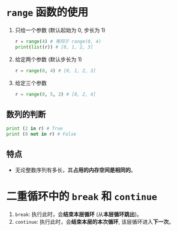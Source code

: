 #  `range` 函数的使用
1. 只给一个参数 (默认起始为 0, 步长为 1)

    ```py
    r = range(4) # 等同于 range(0, 4)
    print(list(r)) # [0, 1, 2, 3]
    ```

2. 给定两个参数 (默认步长为 1)

    ```py
    r = range(0, 4) # [0, 1, 2, 3]
    ```

3. 给定三个参数

    ```py
    r = range(0, 5, 2) # [0, 2, 4]
    ```

## 数列的判断
```py
print (2 in r) # True    
print (0 not in r) # False
```

## 特点
* 无论整数序列有多长，其**占用的内存空间是相同的**。

# 二重循环中的 `break` 和 `continue`
1. `break`: 执行此时，会**结束本层循环** (从**本层循环跳出**)。
2. `continue`: 执行此时，会**结束本层的本次循环**, 该层循环进入**下一次**。